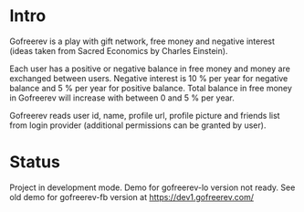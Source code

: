 Intro
=====

Gofreerev is a play with gift network, free money and negative interest (ideas taken from Sacred Economics by Charles Einstein).

Each user has a positive or negative balance in free money and money are exchanged between users.
Negative interest is 10 % per year for negative balance and 5 % per year for positive balance.
Total balance in free money in Gofreerev will increase with between 0 and 5 % per year.

Gofreerev reads user id, name, profile url, profile picture and friends list from login provider (additional permissions can be granted by user).


Status
======

Project in development mode.
Demo for gofreerev-lo version not ready.
See old demo for gofreerev-fb version at https://dev1.gofreerev.com/

